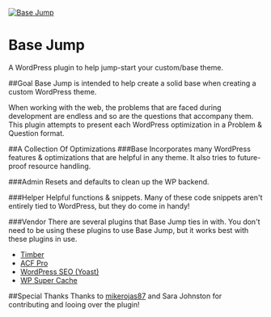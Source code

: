[<img src="http://i.imgur.com/kCbjfQl.jpg" alt="Base Jump">](https://github.com/hamwithglasses/base-jump/archive/master.zip)

# Base Jump
A WordPress plugin to help jump-start your custom/base theme.

##Goal
Base Jump is intended to help create a solid base when creating a custom WordPress theme.

When working with the web, the problems that are faced during development are endless and so are the questions that accompany them. This plugin attempts to present each WordPress optimization in a Problem & Question format.

##A Collection Of Optimizations
###Base
Incorporates many WordPress features & optimizations that are helpful in any theme. It also tries to future-proof resource handling.

###Admin
Resets and defaults to clean up the WP backend.

###Helper
Helpful functions & snippets. Many of these code snippets aren't entirely tied to WordPress, but they do come in handy!

###Vendor
There are several plugins that Base Jump ties in with. You don't need to be using these plugins to use Base Jump, but it works best with these plugins in use.

- [Timber](https://upstatement.com/timber/)
- [ACF Pro](https://www.advancedcustomfields.com/pro/)
- [WordPress SEO (Yoast)](https://yoast.com/wordpress/plugins/seo/)
- [WP Super Cache](https://wordpress.org/plugins/wp-super-cache/)

##Special Thanks
Thanks to [mikerojas87](https://github.com/mikerojas87) and Sara Johnston for contributing and looing over the plugin!
